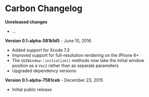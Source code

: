 # Carbon Changelog

**Unreleased changes**
- ...

**Version 0.1-alpha-581b1d5** - June 10, 2016
- Added support for Xcode 7.3
- Improved support for full-resolution rendering on the iPhone 6+
- The `GUIWindow::initialize()` methods now take the intiial window position as a `Vec2` rather than as separate
  parameters
- Upgraded dependency versions

**Version 0.1-alpha-7581ceb** - December 23, 2015
- Initial public release
